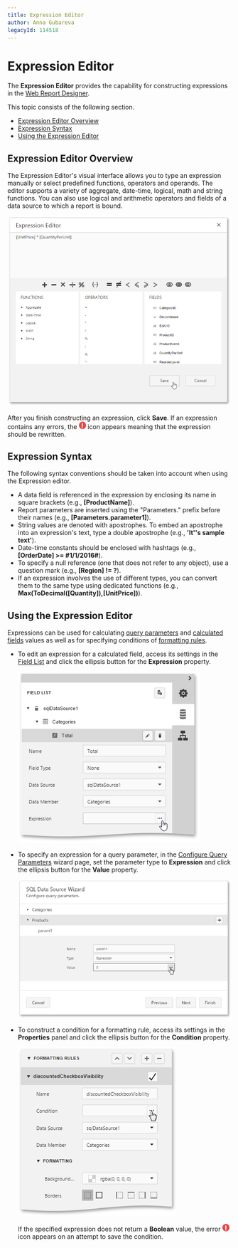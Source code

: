 ```yaml
---
title: Expression Editor
author: Anna Gubareva
legacyId: 114518
---
```

# Expression Editor
The **Expression Editor** provides the capability for constructing expressions in the [Web Report Designer](../../report-designer.md).

This topic consists of the following section.
* [Expression Editor Overview](#overview)
* [Expression Syntax](#syntax)
* [Using the Expression Editor](#using)

## <a name="overview"/>Expression Editor Overview
The Expression Editor's visual interface allows you to type an expression manually or select predefined functions, operators and operands. The editor supports a variety of aggregate, date-time, logical, math and string functions. You can also use logical and arithmetic operators and fields of a data source to which a report is bound.

![expression-editor-calc-field-1](../../../images/img118342.png)

After you finish constructing an expression, click **Save**. If an expression contains any errors, the ![expression-editor-error-icon](../../../images/img118339.png) icon appears meaning that the expression should be rewritten.

## <a name="syntax"/>Expression Syntax
The following syntax conventions should be taken into account when using the Expression editor.
* A data field is referenced in the expression by enclosing its name in square brackets (e.g., **[ProductName]**).
* Report parameters are inserted using the "Parameters." prefix before their names (e.g., **[Parameters.parameter1]**).
* String values are denoted with apostrophes. To embed an apostrophe into an expression's text, type a double apostrophe (e.g., **'It''s sample text'**).
* Date-time constants should be enclosed with hashtags (e.g., **[OrderDate] >= #1/1/2016#**).
* To specify a null reference (one that does not refer to any object), use a question mark (e.g., **[Region] != ?**).
* If an expression involves the use of different types, you can convert them to the same type using dedicated functions (e.g., **Max(ToDecimal([Quantity]),[UnitPrice])**).

## <a name="using"/>Using the Expression Editor
Expressions can be used for calculating [query parameters](../creating-reports/providing-data/query-parameters.md) and [calculated fields](../creating-reports/providing-data/calculated-fields.md) values as well as for specifying conditions of [formatting rules](../creating-reports/appearance-customization/conditionally-change-a-controls-appearance.md).
* To edit an expression for a calculated field, access its settings in the [Field List](field-list.md) and click the ellipsis button for the **Expression** property.
	
	![expression-editor-calc-field-0](../../../images/img118338.png)
* To specify an expression for a query parameter, in the [Configure Query Parameters](../wizards/sql-data-source-wizard/adding-a-new-data-source/configure-query-parameters.md) wizard page, set the parameter type to **Expression** and click the ellipsis button for the **Value** property.
	
	![web-designer-report-wizard-04-configure-parameters-expression](../../../images/img125713.png)
* To construct a condition for a formatting rule, access its settings in the **Properties** panel and click the ellipsis button for the **Condition** property.
	
	![expression-editor-formatting-rules-0](../../../images/img118337.png)
	
	If the specified expression does not return a **Boolean** value, the error ![expression-editor-error-icon](../../../images/img118339.png) icon appears on an attempt to save the condition.